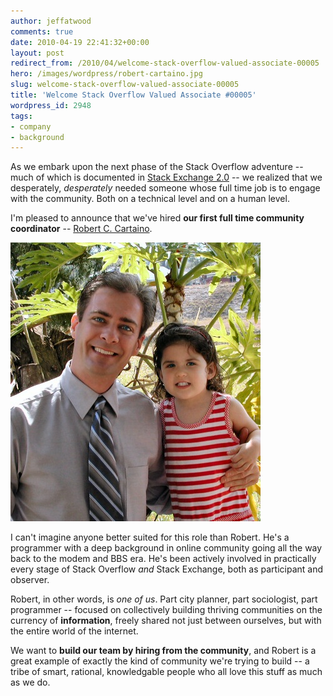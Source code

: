```yaml
---
author: jeffatwood
comments: true
date: 2010-04-19 22:41:32+00:00
layout: post
redirect_from: /2010/04/welcome-stack-overflow-valued-associate-00005
hero: /images/wordpress/robert-cartaino.jpg
slug: welcome-stack-overflow-valued-associate-00005
title: 'Welcome Stack Overflow Valued Associate #00005'
wordpress_id: 2948
tags:
- company
- background
---
```



As we embark upon the next phase of the Stack Overflow adventure -- much of which is documented in [Stack Exchange 2.0](http://blog.stackexchange.com/post/518474918/stack-exchange-2-0) -- we realized that we desperately, _desperately_ needed someone whose full time job is to engage with the community. Both on a technical level and on a human level. 



I'm pleased to announce that we've hired **our first full time community coordinator** -- [Robert C. Cartaino](http://stackoverflow.com/users/98786/robert-c-cartaino).



![](/images/wordpress/robert-cartaino.jpg)



I can't imagine anyone better suited for this role than Robert. He's a programmer with a deep background in online community going all the way back to the modem and BBS era. He's been actively involved in practically every stage of Stack Overflow _and_ Stack Exchange, both as participant and observer. 



Robert, in other words, is _one of us_. Part city planner, part sociologist, part programmer -- focused on collectively building thriving communities on the currency of **information**, freely shared not just between ourselves, but with the entire world of the internet.



We want to **build our team by hiring from the community**, and Robert is a great example of exactly the kind of community we're trying to build -- a tribe of smart, rational, knowledgable people who all love this stuff as much as we do.


